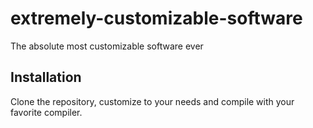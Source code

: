 # extremely-customizable-software
The absolute most customizable software ever

## Installation
Clone the repository, customize to your needs and compile with your favorite compiler.
